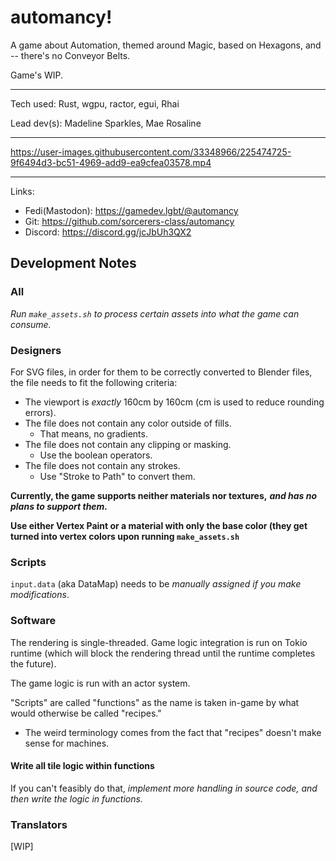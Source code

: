 # automancy!

A game about Automation, themed around Magic, based on Hexagons, and -- there's no Conveyor Belts.

Game's WIP.

---

Tech used: Rust, wgpu, ractor, egui, Rhai

Lead dev(s): Madeline Sparkles, Mae Rosaline

---

https://user-images.githubusercontent.com/33348966/225474725-9f6494d3-bc51-4969-add9-ea9cfea03578.mp4

---

Links:

- Fedi(Mastodon): https://gamedev.lgbt/@automancy
- Git: https://github.com/sorcerers-class/automancy
- Discord: https://discord.gg/jcJbUh3QX2

## Development Notes

### All

*Run `make_assets.sh` to process certain assets into what the game can consume.*

### Designers

For SVG files, in order for them to be correctly converted to Blender files, the file needs to fit the following
criteria:

- The viewport is *exactly* 160cm by 160cm (cm is used to reduce rounding errors).
- The file does not contain any color outside of fills.
    - That means, no gradients.
- The file does not contain any clipping or masking.
    - Use the boolean operators.
- The file does not contain any strokes.
    - Use "Stroke to Path" to convert them.

**Currently, the game supports neither materials nor textures,** ***and has no plans to support them.***

**Use either Vertex Paint or a material with only the base color (they get turned into vertex colors upon
running `make_assets.sh`**

### Scripts

`input.data` (aka DataMap) needs to be *manually assigned if you make modifications*.

### Software

The rendering is single-threaded. Game logic integration is run on Tokio runtime (which will block the rendering thread
until the runtime completes the future).

The game logic is run with an actor system.

"Scripts" are called "functions" as the name is taken in-game by what would otherwise be called "recipes."

- The weird terminology comes from the fact that "recipes" doesn't make sense for machines.

#### Write all tile logic within functions

If you can't feasibly do that, *implement more handling in source code, and then write the logic in functions.*

### Translators

[WIP]
